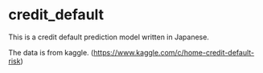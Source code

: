 # credit_default

This is a credit default prediction model written in Japanese.

The data is from kaggle. (https://www.kaggle.com/c/home-credit-default-risk)

